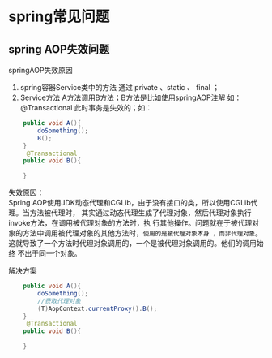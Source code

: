 # spring常见问题

## spring AOP失效问题
springAOP失效原因  
1. spring容器Service类中的方法 通过 private 、static 、 final ；
2. Service方法 A方法调用B方法；B方法是比如使用springAOP注解 如： @Transactional 此时事务是失效的；如：
```java
    public void A(){
        doSomething();
        B();
    }
     @Transactional
    public void B(){
        
    }
```

失效原因：  
Spring AOP使用JDK动态代理和CGLib，由于没有接口的类，所以使用CGLib代理。当方法被代理时，
其实通过动态代理生成了代理对象，然后代理对象执行invoke方法，在调用被代理对象的方法时，执
行其他操作。问题就在于被代理对象的方法中调用被代理对象的其他方法时，`使用的是被代理对象本身
，而非代理对象`。这就导致了一个方法时代理对象调用的，一个是被代理对象调用的。他们的调用始终
不出于同一个对象。

解决方案

```java
    public void A(){
        doSomething();
        //获取代理对象
        (T)AopContext.currentProxy().B();
    }
     @Transactional
    public void B(){
        
    }
```
